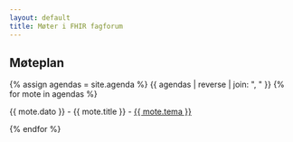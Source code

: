 ```yaml
---
layout: default
title: Møter i FHIR fagforum
---
```


## Møteplan

{% assign agendas = site.agenda %}
{{ agendas | reverse | join: ", " }}
{% for mote in agendas %}
  <p>{{ mote.dato }} - {{ mote.title }} - <a href="{{ mote.url }}">{{ mote.tema }}</a></p>
{% endfor %}